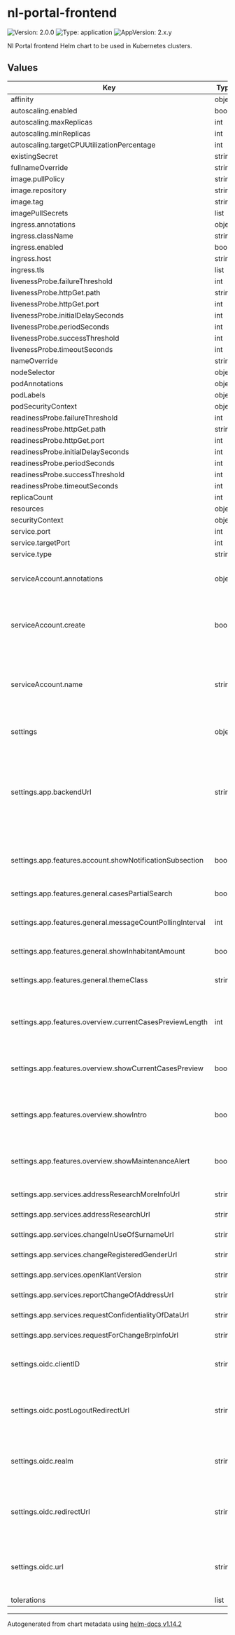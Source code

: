# nl-portal-frontend

![Version: 2.0.0](https://img.shields.io/badge/Version-2.0.0-informational?style=flat-square) ![Type: application](https://img.shields.io/badge/Type-application-informational?style=flat-square) ![AppVersion: 2.x.y](https://img.shields.io/badge/AppVersion-2.x.y-informational?style=flat-square)

Nl Portal frontend Helm chart to be used in Kubernetes clusters.

## Values

| Key | Type | Default | Description |
|-----|------|---------|-------------|
| affinity | object | `{}` |  |
| autoscaling.enabled | bool | `false` |  |
| autoscaling.maxReplicas | int | `100` |  |
| autoscaling.minReplicas | int | `1` |  |
| autoscaling.targetCPUUtilizationPercentage | int | `80` |  |
| existingSecret | string | `nil` |  |
| fullnameOverride | string | `""` |  |
| image.pullPolicy | string | `"IfNotPresent"` |  |
| image.repository | string | `"nginx"` |  |
| image.tag | string | `""` |  |
| imagePullSecrets | list | `[]` |  |
| ingress.annotations | object | `{}` |  |
| ingress.className | string | `""` |  |
| ingress.enabled | bool | `false` |  |
| ingress.host | string | `"chart-example.local"` |  |
| ingress.tls | list | `[]` |  |
| livenessProbe.failureThreshold | int | `6` |  |
| livenessProbe.httpGet.path | string | `"/"` |  |
| livenessProbe.httpGet.port | int | `8081` |  |
| livenessProbe.initialDelaySeconds | int | `40` |  |
| livenessProbe.periodSeconds | int | `10` |  |
| livenessProbe.successThreshold | int | `1` |  |
| livenessProbe.timeoutSeconds | int | `1` |  |
| nameOverride | string | `""` |  |
| nodeSelector | object | `{}` |  |
| podAnnotations | object | `{}` |  |
| podLabels | object | `{}` |  |
| podSecurityContext | object | `{}` |  |
| readinessProbe.failureThreshold | int | `6` |  |
| readinessProbe.httpGet.path | string | `"/"` |  |
| readinessProbe.httpGet.port | int | `8081` |  |
| readinessProbe.initialDelaySeconds | int | `20` |  |
| readinessProbe.periodSeconds | int | `10` |  |
| readinessProbe.successThreshold | int | `1` |  |
| readinessProbe.timeoutSeconds | int | `1` |  |
| replicaCount | int | `1` |  |
| resources | object | `{}` |  |
| securityContext | object | `{}` |  |
| service.port | int | `80` |  |
| service.targetPort | int | `8081` |  |
| service.type | string | `"ClusterIP"` |  |
| serviceAccount.annotations | object | `{}` | Annotations to add to the service account |
| serviceAccount.create | bool | `true` | Specifies whether a service account should be created |
| serviceAccount.name | string | `""` | If not set and create is true, a name is generated using the fullname template |
| settings | object | `{"app":{"backendUrl":"","features":{"account":{"showNotificationSubsection":true},"general":{"casesPartialSearch":true,"messageCountPollingInterval":10000,"showInhabitantAmount":true,"themeClass":null},"overview":{"currentCasesPreviewLength":1,"showCurrentCasesPreview":true,"showIntro":true,"showMaintenanceAlert":true}},"services":{"addressResearchMoreInfoUrl":null,"addressResearchUrl":null,"changeInUseOfSurnameUrl":null,"changeRegisteredGenderUrl":null,"openKlantVersion":null,"reportChangeOfAddressUrl":null,"requestConfidentialityOfDataUrl":null,"requestForChangeBrpInfoUrl":null}},"oidc":{"clientID":null,"postLogoutRedirectUrl":null,"realm":null,"redirectUrl":null,"url":null}}` | Application Settings |
| settings.app.backendUrl | string | `""` | Application's backend URL. Empty string means the same URL as the frontend, which is inferred from the Ingress configuration. |
| settings.app.features.account.showNotificationSubsection | bool | `true` | TODO: add explanation, confirm that `true` is an OK default |
| settings.app.features.general.casesPartialSearch | bool | `true` | TODO: add explanation |
| settings.app.features.general.messageCountPollingInterval | int | `10000` | TODO: add explanation. What unit is this in? |
| settings.app.features.general.showInhabitantAmount | bool | `true` | TODO: add explanation |
| settings.app.features.general.themeClass | string | `nil` | TODO: add explanation, confirm `null` is an OK default |
| settings.app.features.overview.currentCasesPreviewLength | int | `1` | TODO: add explanation, confirm that `1` is an OK default |
| settings.app.features.overview.showCurrentCasesPreview | bool | `true` | TODO: add explanation, confirm that `true` is an OK default |
| settings.app.features.overview.showIntro | bool | `true` | TODO: add explanation, confirm that `true` is an OK default |
| settings.app.features.overview.showMaintenanceAlert | bool | `true` | TODO: add explanation, confirm that `true` is an OK default |
| settings.app.services.addressResearchMoreInfoUrl | string | `nil` | TODO: add explanation |
| settings.app.services.addressResearchUrl | string | `nil` | TODO: add explanation |
| settings.app.services.changeInUseOfSurnameUrl | string | `nil` | TODO: add explanation |
| settings.app.services.changeRegisteredGenderUrl | string | `nil` | TODO: add explanation |
| settings.app.services.openKlantVersion | string | `nil` | TODO: add explanation |
| settings.app.services.reportChangeOfAddressUrl | string | `nil` | TODO: add explanation |
| settings.app.services.requestConfidentialityOfDataUrl | string | `nil` | TODO: add explanation |
| settings.app.services.requestForChangeBrpInfoUrl | string | `nil` | TODO: add explanation |
| settings.oidc.clientID | string | `nil` | Required :OIDC Client ID for the frontend |
| settings.oidc.postLogoutRedirectUrl | string | `nil` | where ${frontend_url} is inferred from the Ingress configuration. |
| settings.oidc.realm | string | `nil` | Required: OIDC Realm that contains users for NL Portal |
| settings.oidc.redirectUrl | string | `nil` | where ${frontend_url} is inferred from the Ingress configuration. |
| settings.oidc.url | string | `nil` | Note: For Keycloak versions <17, you must append /auth to this URL. |
| tolerations | list | `[]` |  |

----------------------------------------------
Autogenerated from chart metadata using [helm-docs v1.14.2](https://github.com/norwoodj/helm-docs/releases/v1.14.2)

